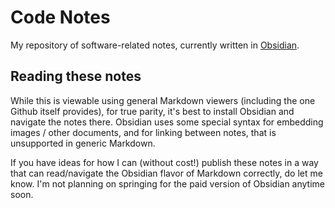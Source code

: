 # Code Notes

My repository of software-related notes, currently written in [Obsidian](https://obsidian.md).

## Reading these notes

While this is viewable using general Markdown viewers (including the one Github itself provides), for true parity, it's best to install Obsidian and navigate the notes there. Obsidian uses some special syntax for embedding images / other documents, and for linking between notes, that is unsupported in generic Markdown.

If you have ideas for how I can (without cost!) publish these notes in a way that can read/navigate the Obsidian flavor of Markdown correctly, do let me know. I'm not planning on springing for the paid version of Obsidian anytime soon.
